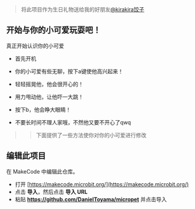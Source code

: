 >将此项目作为生日礼物送给我的好朋友[@kirakira饺子](https://b23.tv/qhjZ1Uu)

## 开始与你的小可爱玩耍吧！

真正开始认识你的小可爱

* 首先开机

* 你的小可爱有些无聊，按下a键使他高兴起来！

* 轻轻摇晃他，他会很开心的！

* 用力甩动他，让他吓一大跳！

* 按下b，他会睁大眼睛！

* 不要长时间不理人家哦，不然他又要不开心了qwq


>>下面提供了一些方法使你对你的小可爱进行修改


## 编辑此项目
在 MakeCode 中编辑此仓库。

* 打开 [https://makecode.microbit.org/](https://makecode.microbit.org/)
* 点击 **导入**，然后点击 **导入 URL**
* 粘贴 **https://github.com/DanielToyama/micropet** 并点击导入








